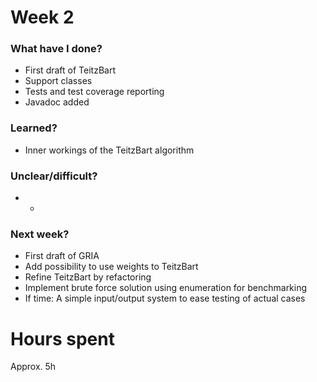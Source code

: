# Week 2


### What have I done?
* First draft of TeitzBart
* Support classes
* Tests and test coverage reporting
* Javadoc added

### Learned?
* Inner workings of the TeitzBart algorithm

### Unclear/difficult?  
* - 

### Next week?
* First draft of GRIA
* Add possibility to use weights to TeitzBart
* Refine TeitzBart by refactoring
* Implement brute force solution using enumeration for benchmarking
* If time: A simple input/output system to ease testing of actual cases


# Hours spent

Approx. 5h